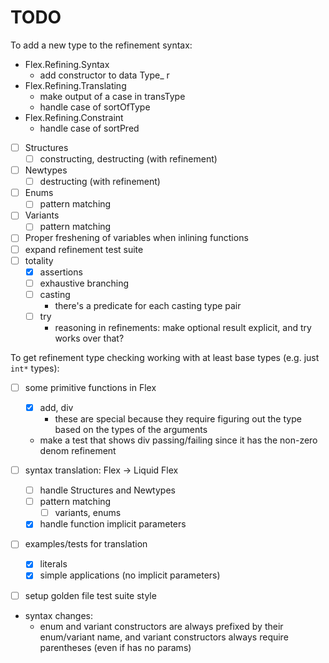 # TODO

To add a new type to the refinement syntax:
- Flex.Refining.Syntax
    - add constructor to data Type_ r
- Flex.Refining.Translating
    - make output of a case in transType
    - handle case of sortOfType
- Flex.Refining.Constraint
    - handle case of sortPred

- [ ] Structures
    - [ ] constructing, destructing (with refinement)
- [ ] Newtypes
    - [ ] destructing (with refinement)
- [ ] Enums
    - [ ] pattern matching
- [ ] Variants
    - [ ] pattern matching
- [ ] Proper freshening of variables when inlining functions
- [ ] expand refinement test suite
- [ ] totality
    - [x] assertions
    - [ ] exhaustive branching
    - [ ] casting
        - there's a predicate for each casting type pair
    - [ ] try
        - reasoning in refinements: make optional result explicit, and try works
          over that?

To get refinement type checking working with at least base types (e.g. just
`int*` types):
- [ ] some primitive functions in Flex
    - [x] add, div
        - these are special because they require figuring out the type based on
          the types of the arguments
    - make a test that shows div passing/failing since it has the non-zero denom
      refinement
- [ ] syntax translation: Flex -> Liquid Flex
    - [ ] handle Structures and Newtypes
    - [ ] pattern matching
        - [ ] variants, enums
    - [x] handle function implicit parameters
- [ ] examples/tests for translation
    - [x] literals
    - [x] simple applications (no implicit parameters)
- [ ] setup golden file test suite style



- syntax changes:
    - enum and variant constructors are always prefixed by their enum/variant
      name, and variant constructors always require parentheses (even if has no
      params)